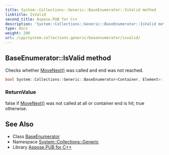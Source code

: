 ```yaml
---
title: System::Collections::Generic::BaseEnumerator::IsValid method
linktitle: IsValid
second_title: Aspose.PUB for C++
description: 'System::Collections::Generic::BaseEnumerator::IsValid method. Checks whether MoveNext() was called and end was not reached in C++.'
type: docs
weight: 200
url: /cpp/system.collections.generic/baseenumerator/isvalid/
---
```

## BaseEnumerator::IsValid method


Checks whether [MoveNext()](../movenext/) was called and end was not reached.

```cpp
bool System::Collections::Generic::BaseEnumerator<Container, Element>::IsValid() const
```


### ReturnValue

false if [MoveNext()](../movenext/) was not called at all or container end is hit; true otherwise.

## See Also

* Class [BaseEnumerator](../)
* Namespace [System::Collections::Generic](../../)
* Library [Aspose.PUB for C++](../../../)
